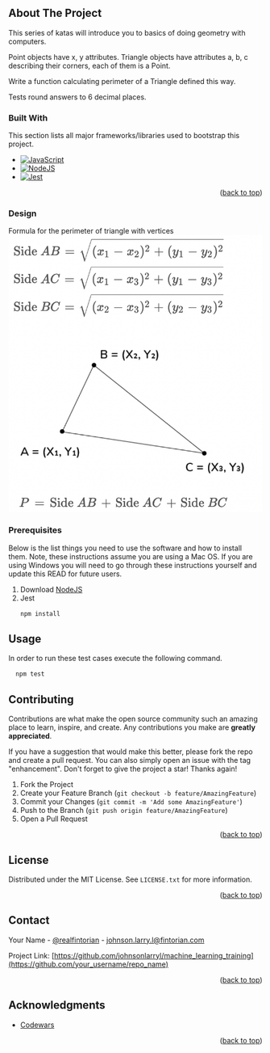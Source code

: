 <!-- ABOUT THE PROJECT -->
## About The Project

This series of katas will introduce you to basics of doing geometry with computers.

Point objects have x, y attributes. Triangle objects have attributes a, b, c describing their corners, each of them is a Point.

Write a function calculating perimeter of a Triangle defined this way.

Tests round answers to 6 decimal places.

### Built With

This section lists all major frameworks/libraries used to bootstrap this project.

* [![JavaScript][JavaScript]][JavaScript-url]
* [![NodeJS][NodeJS]][NodeJS-url]
* [![Jest][Jest]][Jest-url]

<p align="right">(<a href="#readme-top">back to top</a>)</p>

### Design
Formula for the perimeter of triangle with vertices
![Formula for the perimeter of triangle with vertices](perimeter_of_triangle_with_vertices.png)

### Prerequisites

Below is the list things you need to use the software and how to install them.  Note, these instructions assume you are using a Mac OS.  If you are using Windows you will need to go through these instructions yourself and update this READ for future users.

1. Download [NodeJS](https://nodejs.org/en/download/)
2. Jest
   ```sh
   npm install
   ```

<!-- USAGE EXAMPLES -->
## Usage

In order to run these test cases execute the following command.

 ```sh
   npm test
   ```

<!-- CONTRIBUTING -->
## Contributing

Contributions are what make the open source community such an amazing place to learn, inspire, and create. Any contributions you make are **greatly appreciated**.

If you have a suggestion that would make this better, please fork the repo and create a pull request. You can also simply open an issue with the tag "enhancement".
Don't forget to give the project a star! Thanks again!

1. Fork the Project
2. Create your Feature Branch (`git checkout -b feature/AmazingFeature`)
3. Commit your Changes (`git commit -m 'Add some AmazingFeature'`)
4. Push to the Branch (`git push origin feature/AmazingFeature`)
5. Open a Pull Request

<p align="right">(<a href="#readme-top">back to top</a>)</p>



<!-- LICENSE -->
## License

Distributed under the MIT License. See `LICENSE.txt` for more information.

<p align="right">(<a href="#readme-top">back to top</a>)</p>



<!-- CONTACT -->
## Contact

Your Name - [@realfintorian](https://twitter.com/realfintorian) - johnson.larry.l@fintorian.com

Project Link: [https://github.com/johnsonlarryl/machine_learning_training](https://github.com/your_username/repo_name)

<p align="right">(<a href="#readme-top">back to top</a>)</p>



<!-- ACKNOWLEDGMENTS -->
## Acknowledgments

* [Codewars](https://www.codewars.com/kata/58e3e62f20617b6d7700120a/train/javascript)

<p align="right">(<a href="#readme-top">back to top</a>)</p>



<!-- MARKDOWN LINKS & IMAGES -->
<!-- https://www.markdownguide.org/basic-syntax/#reference-style-links -->
[JavaScript-url]:https://www.ecma-international.org/publications-and-standards/standards/ecma-262/
[JavaScript]:https://img.shields.io/badge/JavaScript-F7DF1E?style=for-the-badge&logo=javascript&logoColor=black
[NodeJS-url]:https://nodejs.org/
[NodeJS]:https://img.shields.io/badge/node.js-6DA55F?style=for-the-badge&logo=node.js&logoColor=white
[Jest-url]:https://jestjs.io/
[Jest]:https://img.shields.io/badge/-jest-%23C21325?style=for-the-badge&logo=jest&logoColor=white
